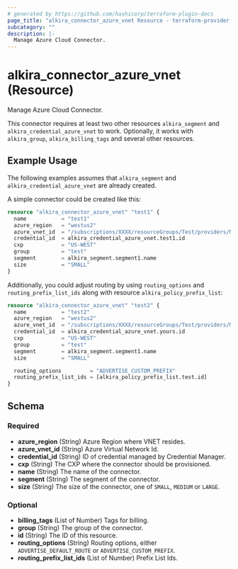 ```yaml
---
# generated by https://github.com/hashicorp/terraform-plugin-docs
page_title: "alkira_connector_azure_vnet Resource - terraform-provider-alkira"
subcategory: ""
description: |-
  Manage Azure Cloud Connector.
---
```


# alkira_connector_azure_vnet (Resource)

Manage Azure Cloud Connector.

This connector requires at least two other resources `alkira_segment`
and `alkira_credential_azure_vnet` to work. Optionally, it works with
`alkira_group`, `alkira_billing_tags` and several other resources.

## Example Usage

The following examples assumes that `alkira_segment` and
`alkira_credential_azure_vnet` are already created.

A simple connector could be created like this:

```terraform
resource "alkira_connector_azure_vnet" "test1" {
  name           = "test1"
  azure_region   = "westus2"
  azure_vnet_id  = "/subscriptions/XXXX/resourceGroups/Test/providers/Microsoft.Network/virtualNetworks/test1"
  credential_id  = alkira_credential_azure_vnet.test1.id
  cxp            = "US-WEST"
  group          = "test"
  segment        = alkira_segment.segment1.name
  size           = "SMALL"
}
```

Additionally, you could adjust routing by using `routing_options` and
`routing_prefix_list_ids` along with resource
`alkira_policy_prefix_list`:

```terraform
resource "alkira_connector_azure_vnet" "test2" {
  name           = "test2"
  azure_region   = "westus2"
  azure_vnet_id  = "/subscriptions/XXXX/resourceGroups/Test/providers/Microsoft.Network/virtualNetworks/test-vnet2"
  credential_id  = alkira_credential_azure_vnet.yours.id
  cxp            = "US-WEST"
  group          = "test"
  segment        = alkira_segment.segment1.name
  size           = "SMALL"

  routing_options         = "ADVERTISE_CUSTOM_PREFIX"
  routing_prefix_list_ids = [alkira_policy_prefix_list.test.id]
}
```

<!-- schema generated by tfplugindocs -->
## Schema

### Required

- **azure_region** (String) Azure Region where VNET resides.
- **azure_vnet_id** (String) Azure Virtual Network Id.
- **credential_id** (String) ID of credential managed by Credential Manager.
- **cxp** (String) The CXP where the connector should be provisioned.
- **name** (String) The name of the connector.
- **segment** (String) The segment of the connector.
- **size** (String) The size of the connector, one of `SMALL`, `MEDIUM` or `LARGE`.

### Optional

- **billing_tags** (List of Number) Tags for billing.
- **group** (String) The group of the connector.
- **id** (String) The ID of this resource.
- **routing_options** (String) Routing options, either `ADVERTISE_DEFAULT_ROUTE` or `ADVERTISE_CUSTOM_PREFIX`.
- **routing_prefix_list_ids** (List of Number) Prefix List Ids.


